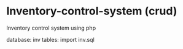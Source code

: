 # Inventory-control-system (crud)
Inventory control system using php

database: inv
tables: import inv.sql
